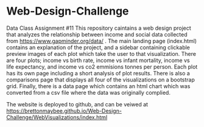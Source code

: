 # Web-Design-Challenge
Data Class Assignment #11
This repository caintains a web design project that analyzes the relationship between income and social data collected from https://www.gapminder.org/data/ . The main landing page (index.html) contains an explanation of the project, and a sidebar containing clickable preview images of each plot which take the user to that visualization. There are four plots; income vs birth rate, income vs infant mortality, income vs life expectancy, and income vs co2 emmisions tonnes per person. Each plot has its own page including a short analysis of plot results. There is also a comparisons page that displays all four of the visualizations on a bootstrap grid. Finally, there is a data page which contains an html chart which was converted from a csv file where the data was originally complied. 

The website is deployed to github, and can be veiwed at https://brettonmaybee.github.io/Web-Design-Challenge/WebVisualizations/index.html
